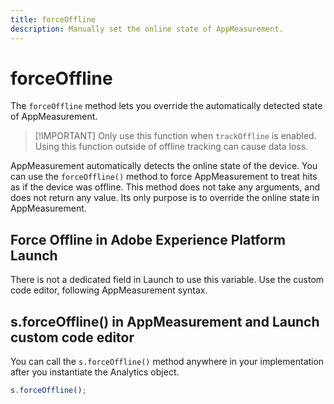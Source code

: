 ```yaml
---
title: forceOffline
description: Manually set the online state of AppMeasurement.
---
```


# forceOffline

The `forceOffline` method lets you override the automatically detected state of AppMeasurement.

> [!IMPORTANT] Only use this function when `trackOffline` is enabled. Using this function outside of offline tracking can cause data loss.

AppMeasurement automatically detects the online state of the device. You can use the `forceOffline()` method to force AppMeasurement to treat hits as if the device was offline. This method does not take any arguments, and does not return any value. Its only purpose is to override the online state in AppMeasurement.

## Force Offline in Adobe Experience Platform Launch

There is not a dedicated field in Launch to use this variable. Use the custom code editor, following AppMeasurement syntax.

## s.forceOffline() in AppMeasurement and Launch custom code editor

You can call the `s.forceOffline()` method anywhere in your implementation after you instantiate the Analytics object.

```js
s.forceOffline();
```
